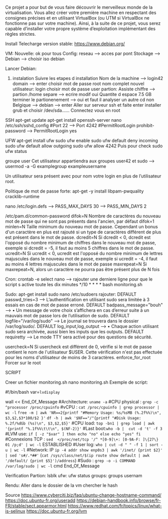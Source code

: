 Ce projet a pour but de vous faire découvrir le merveilleux monde de la virtualisation.
Vous allez créer votre première machine en respectant des consignes précises et en
utilisant VirtualBox (ou UTM si VirtualBox ne fonctionne pas sur votre machine). Ainsi,
à la suite de ce projet, vous serez capable d’installer votre propre système d’exploitation
implémentant des règles strictes.

Install 
Telecharge version stable:
https://www.debian.org/

VM:
Nouvelle: ok pour tous
Config: reseau --> acces par pont
Stockage --> Debian --> choisir iso debian

Lancer Debian:

1. instalation
Suivre les etapes d installation
Nom de la machine --> login42
domain --> enter
choisir mot de passe root
nom complet nouvel utilisateur: login
choisir mot de passe user
partion: Assiste chiffre --> partion /home separe --> ecrire modif oui 
Quantite d espace 7.5 GB
terminer le partionenement --> oui et faut il analyser un autre cd non
Belgique --> debian --> enter
Aller sur serveur ssh et faite enter
installer grub et choisir /dev/sda......
Connectez vous en root

SSH
apt-get update
apt-get install openssh-server
nano /etc/ssh/sshd_config
#Port 22 --> Port 4242
#PermitRootLogin prohibit-password --> PermitRootLogin yes 

UFW
apt-get install ufw
sudo ufw enable
sudo ufw default deny incoming
sudo ufw default allow outgoing
sudo ufw allow 4242
Puis pour check
sudo ufw status

groupe user
Cet utilisateur appartiendra aux groupes user42 et sudo --> usermod -a -G examplegroup exampleusername

Un utilisateur sera présent avec pour nom votre login en plus de l’utilisateur root.


Politique de mot de passe forte:
apt-get -y install libpam-pwquality cracklib-runtime

nano /etc/login.defs
--> PASS_MAX_DAYS 30
--> PASS_MIN_DAYS 2

/etc/pam.d/common-password
difok=N    Nombre de caractères du nouveau mot de passe qui ne sont pas présents dans l'ancien, par défaut difok=1
minlen=N    Taille minimum du nouveau mot de passe. Cependant un bonus d'un caractère en plus est rajouté si un type de caractères différent de plus est présent dans le mot de passe.
dcredit=N    Si dcredit < 0, dcredit est l'opposé du nombre minimum de chiffres dans le nouveau mot de passe, exemple si dcredit = -5, il faut au moins 5 chiffres dans le mot de passe.
ucredit=N    Si ucredit < 0, ucredit est l'opposé du nombre minimum de lettres majuscules dans le nouveau mot de passe, exemple si ucredit = -4, il faut au moins 4 lettres majuscules dans le mot de passe
maxrepeat=N    Si maxrepeat=N, alors un caractère ne pourra pas être présent plus de N fois

Cron:
crontab -e select nano
--> rajouter une derniere ligne pour que le script s active toute les dix minutes
*/10 * * * * bash monitoring.sh

Sudo:
apt-get install sudo
nano /etc/sudoers
rajouter:
DEFAULT	passwd_tries=3  --> L’authentification en utilisant sudo sera limitée à 3 essais en cas de mot de passe erroné.
DEFAULT	badpass_message="bouh" --> • Un message de votre choix s’affichera en cas d’erreur suite à un mauvais mot de passe lors de l’utilisation de sudo.
DEFAULT	logfile="/var/log/sudo" --> Le journal se trouvera dans le dossier /var/log/sudo/.
DEFAULT	log_input,log_output --> • Chaque action utilisant sudo sera archivée, aussi bien les inputs que les outputs.
DEFAULT	requiretty --> Le mode TTY sera activé pour des questions de sécurité.


usercheck=N    Si usercheck est différent de 0, vérifie si le mot de passe contient le nom de l'utilisateur $USER. Cette vérification n'est pas effectuée pour les noms d'utilisateur de moins de 3 caractères.
enforce_for_root Forcer sur le root


SCRIPT

Creer un fichier monitoring.sh
nano monitoring.sh
Exemple de script:

#!/bin/bash
var=`lvdisplay`

wall << End_Of_Message
        #Architecture: `uname -a`
        #CPU physical : `grep -c ^processor /proc/cpuinfo`
        #vCPU : `cat /proc/cpuinfo | grep processor | wc -l`
        `free -m | awk 'NR==2{printf "#Memory Usage: %s/%sMB (%.2f%%)\n", $3,$2,$3*100/$2 }'`
        `df -h | awk '$NF=="/"{printf "#Disk Usage: %.2f/%dGb (%s)\n", $3,$2,$5}'`
        #CPU load: `top -bn1 | grep load | awk '{printf "%.1f%%\t\t\n", $(NF-2)}'`
        #Last boot:`who -b |  cut -d 't' -f 3`
        #LVM use: `if [ -z "$var" ]
         then
                echo "no"
        else
                echo "yes"
        fi`
        #Connexions TCP :  `sed  </proc/net/tcp '/^ *[0-9]\+: [0-9A-F: ]\{27\} 01 /p;d' | wc -l` ESTABLISHED
        #User log: `who | cut -d " " -f 1 | sort -u | wc -l`
        #Network: IP `ip -4 addr show enp0s3 | awk '/inet/ {print $2}' | sed 's#/.*##'` (`cat /sys/class/net/$(ip route show default | awk '/default/ {print $5}')/address`)
        #Sudo : `grep -o -i COMMAND /var/log/sudo | wc -l` cmd
End_Of_Message

Verification
Partion: lsblk
ufw: ufw status
groups: groups usernam

Rendu:
Aller dans le dossier de la vm chercher le hash


Source
https://www.cyberciti.biz/faq/ubuntu-change-hostname-command/
https://doc.ubuntu-fr.org/useradd
https://debian-handbook.info/browse/fr-FR/stable/sect.apparmor.html
https://www.redhat.com/fr/topics/linux/what-is-selinux
https://doc.ubuntu-fr.org/lvm
